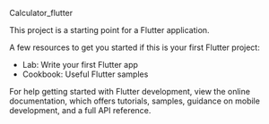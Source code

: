 Calculator_flutter

This project is a starting point for a Flutter application.

A few resources to get you started if this is your first Flutter project:

- Lab: Write your first Flutter app
- Cookbook: Useful Flutter samples

For help getting started with Flutter development, view the online documentation, which offers tutorials, samples, guidance on mobile development, and a full API reference.
